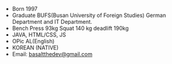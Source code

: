 - Born 1997
- Graduate BUFS(Busan University of Foreign Studies) German Department and IT Department.
- Bench Press 93kg Squat 140 kg deadlift 190kg
- JAVA, HTML/CSS, JS
- OPic AL(English)
- KOREAN (NATIVE)
- Email: basaltthedev@gmail.com
